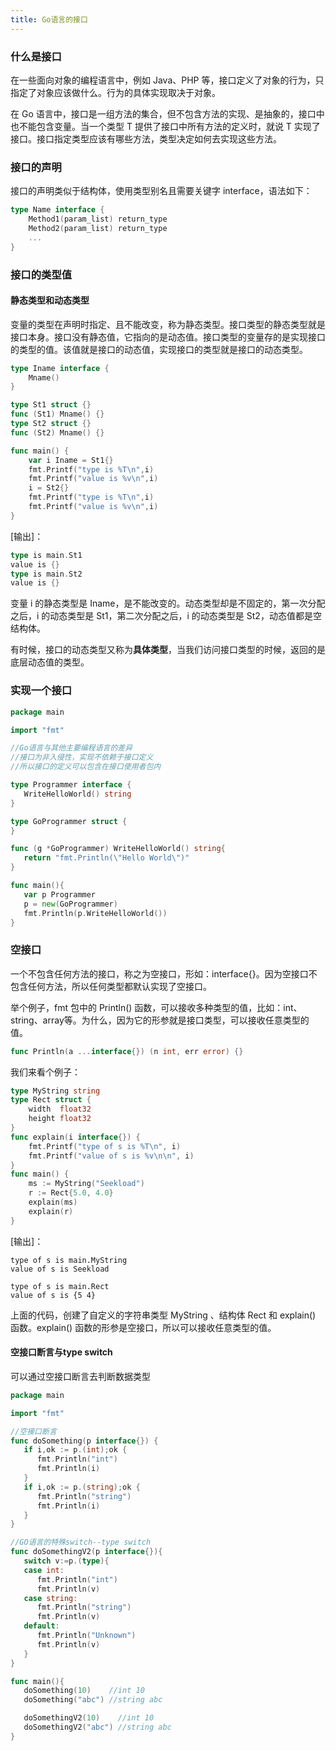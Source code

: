 ```yaml
---
title: Go语言的接口
---
```

### 什么是接口

在一些面向对象的编程语言中，例如 Java、PHP 等，接口定义了对象的行为，只指定了对象应该做什么。行为的具体实现取决于对象。

在 Go 语言中，接口是一组方法的集合，但不包含方法的实现、是抽象的，接口中也不能包含变量。当一个类型 T 提供了接口中所有方法的定义时，就说 T 实现了接口。接口指定类型应该有哪些方法，类型决定如何去实现这些方法。

### 接口的声明

接口的声明类似于结构体，使用类型别名且需要关键字 interface，语法如下：

```go
type Name interface {
    Method1(param_list) return_type
    Method2(param_list) return_type
    ...
}
```

### 接口的类型值

#### 静态类型和动态类型

变量的类型在声明时指定、且不能改变，称为静态类型。接口类型的静态类型就是接口本身。接口没有静态值，它指向的是动态值。接口类型的变量存的是实现接口的类型的值。该值就是接口的动态值，实现接口的类型就是接口的动态类型。

```go
type Iname interface {
	Mname()
}

type St1 struct {}
func (St1) Mname() {}
type St2 struct {}
func (St2) Mname() {}

func main() {
	var i Iname = St1{}
	fmt.Printf("type is %T\n",i)
	fmt.Printf("value is %v\n",i)
	i = St2{}
	fmt.Printf("type is %T\n",i)
	fmt.Printf("value is %v\n",i)
}
```

[输出]：

```go
type is main.St1
value is {}
type is main.St2
value is {}
```

变量 i 的静态类型是 Iname，是不能改变的。动态类型却是不固定的，第一次分配之后，i 的动态类型是 St1，第二次分配之后，i 的动态类型是 St2，动态值都是空结构体。

有时候，接口的动态类型又称为**具体类型**，当我们访问接口类型的时候，返回的是底层动态值的类型。

### 实现一个接口

```go
package main

import "fmt"

//Go语言与其他主要编程语言的差异
//接口为非入侵性，实现不依赖于接口定义
//所以接口的定义可以包含在接口使用者包内

type Programmer interface {
   WriteHelloWorld() string
}

type GoProgrammer struct {
}

func (g *GoProgrammer) WriteHelloWorld() string{
   return "fmt.Println(\"Hello World\")"
}

func main(){
   var p Programmer
   p = new(GoProgrammer)
   fmt.Println(p.WriteHelloWorld())
}
```



### 空接口

一个不包含任何方法的接口，称之为空接口，形如：interface{}。因为空接口不包含任何方法，所以任何类型都默认实现了空接口。

举个例子，fmt 包中的 Println() 函数，可以接收多种类型的值，比如：int、string、array等。为什么，因为它的形参就是接口类型，可以接收任意类型的值。

```go
func Println(a ...interface{}) (n int, err error) {}
```

我们来看个例子：

```go
type MyString string
type Rect struct {
	width  float32
	height float32
}
func explain(i interface{}) {
	fmt.Printf("type of s is %T\n", i)
	fmt.Printf("value of s is %v\n\n", i)
}
func main() {
	ms := MyString("Seekload")
	r := Rect{5.0, 4.0}
	explain(ms)
	explain(r)
}
```

[输出]：

```
type of s is main.MyString
value of s is Seekload

type of s is main.Rect
value of s is {5 4}
```

上面的代码，创建了自定义的字符串类型 MyString 、结构体 Rect 和 explain() 函数。explain() 函数的形参是空接口，所以可以接收任意类型的值。

#### 空接口断言与type switch

可以通过空接口断言去判断数据类型

```go
package main

import "fmt"

//空接口断言
func doSomething(p interface{}) {
   if i,ok := p.(int);ok {
      fmt.Println("int")
      fmt.Println(i)
   }
   if i,ok := p.(string);ok {
      fmt.Println("string")
      fmt.Println(i)
   }
}

//GO语言的特殊switch--type switch
func doSomethingV2(p interface{}){
   switch v:=p.(type){
   case int:
      fmt.Println("int")
      fmt.Println(v)
   case string:
      fmt.Println("string")
      fmt.Println(v)
   default:
      fmt.Println("Unknown")
      fmt.Println(v)
   }
}

func main(){
   doSomething(10)    //int 10
   doSomething("abc") //string abc

   doSomethingV2(10)	//int 10
   doSomethingV2("abc")	//string abc
}
```



